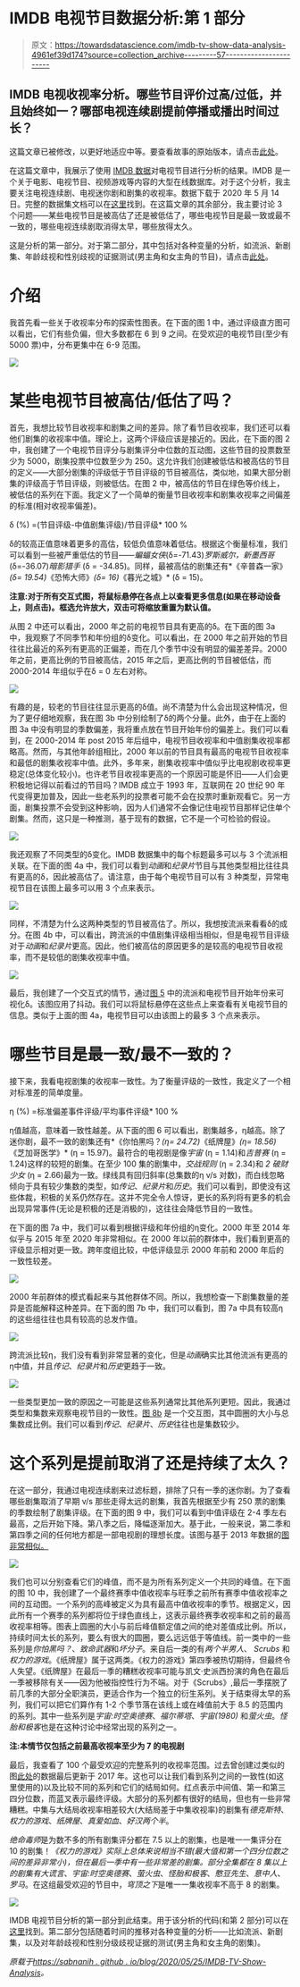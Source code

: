 # IMDB 电视节目数据分析:第 1 部分

> 原文：<https://towardsdatascience.com/imdb-tv-show-data-analysis-4961ef39d174?source=collection_archive---------57----------------------->

## IMDB 电视收视率分析。哪些节目评价过高/过低，并且始终如一？哪部电视连续剧提前停播或播出时间过长？

这篇文章已被修改，以更好地适应中等。要查看故事的原始版本，请点击[此处](https://sabnanih.github.io/blog/2020/05/25/IMDB-TV-Show-Analysis)。

在这篇文章中，我展示了使用 [IMDB 数据](https://datasets.imdbws.com)对电视节目进行分析的结果。IMDB 是一个关于电影、电视节目、视频游戏等内容的大型在线数据库。对于这个分析，我主要关注电视连续剧、电视迷你剧和剧集的收视率。数据下载于 2020 年 5 月 14 日。完整的数据集文档可以在[这里](https://www.imdb.com/interfaces/)找到。在这篇文章的其余部分，我主要讨论 3 个问题——某些电视节目是被高估了还是被低估了，哪些电视节目是最一致或最不一致的，哪些电视连续剧取消得太早，哪些放得太久。

这是分析的第一部分。对于第二部分，其中包括对各种变量的分析，如流派、新剧集、年龄歧视和性别歧视的证据测试(男主角和女主角的节目)，请点击[此处](https://medium.com/@hiteshsabnani3/imdb-television-show-data-analysis-part-2-39ebf47977ff)。

# 介绍

我首先看一些关于收视率分布的探索性图表。在下面的图 1 中，通过评级直方图可以看出，它们有些负偏，但大多数都在 6 到 9 之间。在受欢迎的电视节目(至少有 5000 票)中，分布更集中在 6-9 范围。

![](img/4f98b174343f9d200a2fb1319b42c4c0.png)

# 某些电视节目被高估/低估了吗？

首先，我想比较节目收视率和剧集之间的差异。除了看节目收视率，我们还可以看他们剧集的收视率中值。理论上，这两个评级应该是接近的。因此，在下面的图 2 中，我创建了一个电视节目评分与剧集评分中位数的互动图，这些节目的投票数至少为 5000，剧集投票中位数至少为 250。这允许我们创建被低估和被高估的节目的定义——大部分剧集的评级低于节目评级的节目被高估，类似地，如果大部分剧集的评级高于节目评级，则被低估。在图 2 中，被高估的节目在绿色等价线上，被低估的系列在下面。我定义了一个简单的衡量节目收视率和剧集收视率之间偏差的标准(相对收视率偏差)。

δ (%) =(节目评级-中值剧集评级)/节目评级* 100 %

δ的较高正值意味着更多的高估，较低负值意味着低估。根据这个衡量标准，我们可以看到一些被严重低估的节目——*蝙蝠女侠*(δ=-71.43)*罗斯威尔，新墨西哥*(δ=-36.07)*暗影猎手* (δ = -34.85)。同样，最被高估的剧集还有*《辛普森一家》*(δ= 19.54)*《恐怖大师》*(δ= 16)*《暮光之城》* (δ = 15)。

**注意:对于所有交互式图，将鼠标悬停在各点上以查看更多信息(如果在移动设备上，则点击)。框选允许放大，双击可将缩放重置为默认值。**

从图 2 中还可以看出，2000 年之前的电视节目具有更高的δ。在下面的图 3a 中，我观察了不同季节和年份组的δ变化。可以看出，在 2000 年之前开始的节目往往比最近的系列有更高的正偏差，而在几个季节中没有明显的偏差差异。2000 年之前，更高比例的节目被高估，2015 年之后，更高比例的节目被低估，而 2000-2014 年组似乎在δ = 0 左右对称。

![](img/16f2867f8154acb3be614bd8fa17e069.png)

有趣的是，较老的节目往往显示更高的δ值。尚不清楚为什么会出现这种情况，但为了更仔细地观察，我在图 3b 中分别绘制了δ的两个分量。此外，由于在上面的图 3a 中没有明显的季数偏差，我将重点放在节目开始年份的偏差上。我们可以看到，在 2000-2014 年 post 2015 年后组中，电视节目收视率和中值剧集收视率都略高。然而，与其他年龄组相比，2000 年以前的节目具有最高的电视节目收视率和最低的剧集收视率中值。此外，多年来，剧集收视率中值似乎比电视剧收视率更稳定(总体变化较小)。也许老节目收视率更高的一个原因可能是怀旧——人们会更积极地记得以前看过的节目吗？IMDB 成立于 1993 年，互联网在 20 世纪 90 年代变得更加普及，因此一些老系列的投票者可能不会在投票时重新观看它。另一方面，剧集投票不会受到这种影响，因为人们通常不会像记住电视节目那样记住单个剧集。然而，这只是一种推测，基于现有的数据，它不是一个可检验的假设。

![](img/ad85226a4540d6e35870b43953a9e250.png)

我还观察了不同类型的δ变化。IMDB 数据集中的每个标题最多可以与 3 个流派相关联。在下面的图 4a 中，我们可以看到*动画*和*纪录片*节目与其他类型相比往往具有更高的δ，因此被高估了。请注意，由于每个电视节目可以有 3 种类型，异常电视节目在该图上最多可以用 3 个点来表示。

![](img/80eedf49f7cf6b74b73576c2960afea4.png)

同样，不清楚为什么这两种类型的节目被高估了。所以，我想按流派来看看δ的成分。在图 4b 中，可以看出，跨流派的中值剧集评级相当相似，但是电视节目评级对于*动画*和*纪录片*更高。因此，他们被高估的原因更多的是较高的电视节目收视率，而不是较低的剧集收视率中值。

![](img/a13f8a70d0ae041782bca1ef75e0d3d3.png)

最后，我创建了一个交互式的情节，通过[图 5](https://sabnanih.github.io/proj_files/fig5.html) 中的流派和电视节目开始年份来可视化δ。该图应用了抖动。我们可以将鼠标悬停在这些点上来查看有关电视节目的信息。类似于上面的图 4a，电视节目可以由该图上的最多 3 个点来表示。

# 哪些节目是最一致/最不一致的？

接下来，我看电视剧集的收视率一致性。为了衡量评级的一致性，我定义了一个相对标准差的简单度量。

η (%) =标准偏差事件评级/平均事件评级* 100 %

η值越高，意味着一致性越差。从下面的图 6 可以看出，剧集越多，η越高。除了迷你剧，最不一致的剧集还有*《你怕黑吗？*(η= 24.72)*《纸牌屋》*(η= 18.56)*《芝加哥医学》* (η = 15.97)。最符合的电视剧是像*宇宙* (η = 1.14)和*吉普赛* (η = 1.24)这样的较短的剧集。在至少 100 集的剧集中，*交战规则* (η = 2.34)和 *2 破财少女* (η = 2.66)最为一致。绿线具有回归斜率(总集数的η v/s 对数)，而白线忽略倾向于具有较少集数的类型，如*传记*、*纪录片*和*历史*。我们可以看到，即使没有这些体裁，积极的关系仍然存在。这并不完全令人惊讶，更长的系列将有更多的机会出现异常事件(无论是积极的还是消极的)，这往往会降低节目的一致性。

在下面的图 7a 中，我们可以看到根据评级和年份组的η变化。2000 年至 2014 年似乎与 2015 年至 2020 年非常相似。在 2000 年以前的群体中，我们看到更高的评级显示相对更一致。跨年度组比较，中低评级显示 2000 年前和 2000 年后的一致性较差。

![](img/2225503fe73dda797892fa6d1f5579f9.png)

2000 年前群体的模式看起来与其他群体不同。所以，我想检查一下剧集数量的差异是否能解释这种差异。在下面的图 7b 中，我们可以看到，图 7a 中具有较高η的这些组往往也具有较高的总发作值。

![](img/89eb6eb6623c4c6885afadf417e49bdd.png)

跨流派比较η，我们没有看到非常显著的变化，但是*动画*确实比其他流派有更高的η中值，并且*传记*、*纪录片*和*历史*更趋于一致。

![](img/2d94c873f591d6d02c992e4641276ae1.png)

一些类型更加一致的原因之一可能是这些系列通常比其他系列更短。因此，我通过类型和集数来观察电视节目的一致性。[图 8b](https://sabnanih.github.io/proj_files/fig8b.html) 是一个交互图，其中圆圈的大小与总集数成比例。我们可以看到*传记*、*纪录片*、*历史*往往也是集数较少。

# 这个系列是提前取消了还是持续了太久？

在这一部分，我通过电视连续剧来过滤标题，排除了只有一季的迷你剧。为了查看哪些剧集取消了早期 v/s 那些走得太远的剧集，我首先根据至少有 250 票的剧集的季数绘制了剧集评级。在下面的图 9 中，我们可以看到中值评级在 2-4 季左右最高，之后开始下降。第八季之后，降幅逐渐加大。基于此，一般来说，第二季和第四季之间的任何地方都是一部电视剧的理想长度。该图与基于 2013 年数据的[图非常相似。](https://letstalkdata.com/2013/02/imdb-television-series-data/)

![](img/8bc01c9a02c09de40c03f66541c5ecaf.png)

我们也可以分别查看它们的峰值，而不是为所有系列定义一个共同的峰值。在下面的图 10 中，我创建了一个最终赛季中值收视率与旺季之前所有赛季中值收视率之间的互动图。一个系列的高峰被定义为具有最高中值收视率的季节。根据定义，因此所有一个赛季的系列都将位于绿色直线上，这表示最终赛季收视率和之前的最高收视率相等。图表上圆圈的大小与前后峰值额定值之间的绝对差值成比例。所以，持续时间太长的系列，要么有很大的圆圈，要么远远低于等值线。前一类中的一些系列是*你怕黑吗？*、*致命武器*和*坏分子*。来自后一类的有*两个半男人*、 *Scrubs* 和*权力的游戏*。《纸牌屋》属于这两类。《权力的游戏》第四季被热切期待，但最终令人失望。《纸牌屋》在最后一季的糟糕收视率可能与凯文·史派西扮演的角色在最后一季被移除有关——因为他被指控性行为不端。对于《Scrubs》,最后一季摆脱了前几季的大部分全职演员，更适合作为一个独立的衍生系列。关于结束得太早的系列，我们可以把它们算作有 1-2 个季节落在该线上或在峰值前大于 8.5 的范围内的系列。其中一些系列是*宇宙:时空奥德赛*、*福尔蒂塔*、*宇宙(1980)* 和*萤火虫*。*怪胎和极客*也是在这种讨论中经常出现的系列之一。

**注:本情节仅包括之前最高收视率至少为 7 的电视剧**

最后，我查看了 100 个最受欢迎的完整系列的收视率范围。过去曾创建过类似的图[此处](https://github.com/OrganicIrradiation/vistvfinales)的数据最后更新于 2017 年。这也可以让我们看到系列之间的一致性(如这里使用的)以及比较不同的系列和它们的结局如何。红点表示中间值、第一和第三四分位数，而蓝叉表示最终评级。大部分的系列都有很好的结局，但也有一些非常糟糕。中集与大结局收视率相差较大(大结局差于中集收视率)的剧集有*德克斯特*、*权力的游戏*、*纸牌屋*、*真爱如血*、*好汉两个半*。

*绝命毒师*是为数不多的所有剧集评分都在 7.5 以上的剧集，也是唯一一集评分在 10 的剧集！*《权力的游戏》*实际上总体来说相当不错(最大值和第一个四分位数之间的差异非常小)，但在最后一季中有一些非常差的剧集。部分全集都在 8 集以上的剧集有*大谎言*、*宇宙:时空奥德赛*、*萤火虫*、*怪胎和极客*、*憨豆先生*、*意中人*、*罗马*。在这组最受欢迎的节目中，*穹顶之下*是唯一一集收视率不高于 8 的剧集。

![](img/90d5211d6a48353be44f52419c353cd9.png)

IMDB 电视节目分析的第一部分到此结束。用于该分析的代码(和第 2 部分)可以在[这里](https://github.com/sabnanih/imdb-tv-analysis/blob/master/analysis.ipynb)找到。第二部分包括随着时间的推移对各种变量的分析——比如流派、新剧集，以及对年龄歧视和性别分级歧视证据的测试(男主角和女主角的剧集)。

*原载于*[*https://sabnanih . github . io/blog/2020/05/25/IMDB-TV-Show-Analysis*](https://sabnanih.github.io/blog/2020/05/25/IMDB-TV-Show-Analysis)*。*